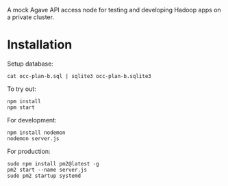 A mock Agave API access node for testing and developing Hadoop apps on a private cluster.

Installation
============

Setup database:
```
cat occ-plan-b.sql | sqlite3 occ-plan-b.sqlite3
```

To try out:
```
npm install
npm start
```

For development:
```
npm install nodemon
nodemon server.js
```

For production:
```
sudo npm install pm2@latest -g
pm2 start --name server.js
sudo pm2 startup systemd
```
